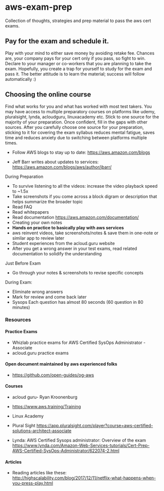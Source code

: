 # aws-exam-prep

Collection of thoughts, strategies and prep material to pass the aws cert exams.

## Pay for the exam and schedule it.

Play with your mind to either save money by avoiding retake fee. Chances are, your company pays for your cert only if you pass, so fight to win. Declare to your manager or co-workers that you are planning to take the exam.  Hopefully, you create a trap for yourself to study for the exam and pass it. The better attitude is to learn the material; success will follow automatically :)  

## Choosing the online course

Find what works for you and what has worked with most test takers. You may have access to multiple preparatory courses on platforms like udemy, pluralsight, lynda, acloudguru, linuxacademy etc. Stick to one source for the majority of your preparation. Once confident, fill in the gaps with other sources. After you carefully choose one source for your preparation, sticking to it for covering the exam syllabus reduces mental fatigue, saves time and reduces anxiety due to switching between platforms multiple times. 


- Follow AWS blogs to stay up to date: <https://aws.amazon.com/blogs>

- Jeff Barr writes about  updates to services:  <https://aws.amazon.com/blogs/aws/author/jbarr/>




During Preparation
- To survive listening to all the videos:  increase the video playback speed to ~1.5x 
- Take screenshots if you come across a block digram or description that helps summarize the broader topic
- Read FAQ
- Read whitepapers  
- Read documentation https://aws.amazon.com/documentation/
- Creating your own notes 
- **Hands on practice to basically play with aws services**
- aws reinvent videos, take screenshots/notes & save them in one-note or similar app to review later  
- Student experiences from the acloud.guru website
- After you get a wrong answer in your test exams, read related documentation to solidify the understanding

Just Before Exam
- Go through your notes & screenshots to revise specific concepts

During Exam:
- Eliminate wrong answers
- Mark for review and come back later 
- Sysops Each question has almost 80 seconds (60 question in 80 minutes)

 
### Resources

#### Practice Exams

- Whizlab practice exams for AWS Certified SysOps Administrator - Associate 
- acloud.guru practice exams

#### Open document maintained by aws experienced folks 
- https://github.com/open-guides/og-aws

#### Courses

- acloud guru- Ryan Kroonenburg

- <https://www.aws.training/Training>

- Linux Academy

- Plural Sight <https://app.pluralsight.com/player?course=aws-certified-solutions-architect-associate>

-  Lynda: AWS Certified Sysops administrator: Overview of the exam <https://www.lynda.com/Amazon-Web-Services-tutorials/Cert-Prep-AWS-Certified-SysOps-Administrator/622074-2.html>


#### Articles

- Reading articles like these: <http://highscalability.com/blog/2017/12/11/netflix-what-happens-when-you-press-play.html>






